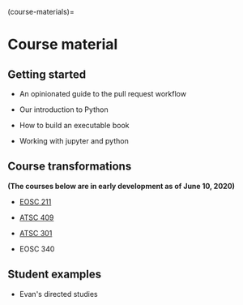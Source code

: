 (course-materials)=
# Course material

## Getting started

* An opinionated guide to the pull request workflow

* Our introduction to Python

* How to build an executable book

* Working with jupyter and python

## Course transformations

**(The courses below are in early development as of June 10, 2020)**

* [EOSC 211](https://andrewloeppky.github.io/eosc211/title_211.html)

* [ATSC 409](https://clouds.eos.ubc.ca/~phil/numeric/)

* [ATSC 301](https://phaustin.github.io/a301_code/)

* EOSC 340


## Student examples

* Evan's directed studies

